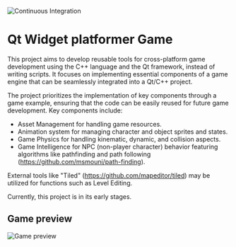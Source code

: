 ![Continuous Integration](https://github.com/msmouni/qt-widget-platformer/actions/workflows/qt.yaml/badge.svg?branch=main) 

# Qt Widget platformer Game

This project aims to develop reusable tools for cross-platform game development using the C++ language and the Qt framework, instead of writing scripts. It focuses on implementing essential components of a game engine that can be seamlessly integrated into a Qt/C++ project.

The project prioritizes the implementation of key components through a game example, ensuring that the code can be easily reused for future game development. Key components include:
-	Asset Management for handling game resources.
-	Animation system for managing character and object sprites and states.
-	Game Physics for handling kinematic, dynamic, and collision aspects.
-	Game Intelligence for NPC (non-player character) behavior featuring algorithms like pathfinding and path following (https://github.com/msmouni/path-finding).

External tools like "Tiled" (https://github.com/mapeditor/tiled) may be utilized for functions such as Level Editing.

Currently, this project is in its early stages.


## Game preview
<img src="Doc/Illustration.gif" alt="Game preview"/>
